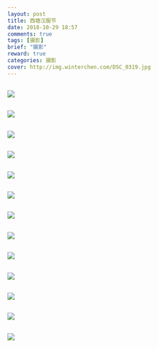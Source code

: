 ```yaml
---
layout: post
title: 西塘汉服节
date: 2018-10-29 18:57
comments: true
tags: [摄影]
brief: "摄影"
reward: true
categories: 摄影
cover: http://img.winterchen.com/DSC_0319.jpg
---
```


![](http://img.winterchen.com/DSC_0319.jpg)
---

![](http://img.winterchen.com/DSC_0228.jpg)
---

![](http://img.winterchen.com/DSC_0243.jpg)
---

![](http://img.winterchen.com/DSC_0323.jpg)
---

![](http://img.winterchen.com/DSC_0376.jpg)
---



![](http://img.winterchen.com/DSC_0387.jpg)
---

![](http://img.winterchen.com/DSC_0394.jpg)
---

![](http://img.winterchen.com/DSC_0416.jpg)
---

![](http://img.winterchen.com/DSC_0421.JPG)
---
![](http://img.winterchen.com/DSC_0428.jpg)
---
![](http://img.winterchen.com/DSC_0267.jpg)
---
![](http://img.winterchen.com/DSC_0346.JPG)
---
![](http://img.winterchen.com/DSC_0469.JPG)
---
